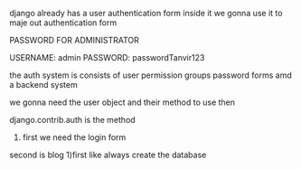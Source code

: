 django already has a user authentication form inside it
we gonna use it to maje out authentication form


PASSWORD FOR ADMINISTRATOR

USERNAME: admin
PASSWORD: passwordTanvir123

the auth system is consists of user
permission
groups
password
forms
amd a backend system

we gonna need the user object and their method
to use then

django.contrib.auth is the method

1) first we need the login form


second is blog 
1)first like always create the database
